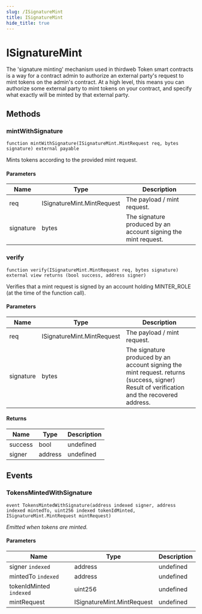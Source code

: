 ```yaml
---
slug: /ISignatureMint
title: ISignatureMint
hide_title: true
---
```


# ISignatureMint

The &#39;signature minting&#39; mechanism used in thirdweb Token smart contracts is a way for a contract admin to authorize an external party&#39;s request to mint tokens on the admin&#39;s contract. At a high level, this means you can authorize some external party to mint tokens on your contract, and specify what exactly will be minted by that external party.

## Methods

### mintWithSignature

```solidity
function mintWithSignature(ISignatureMint.MintRequest req, bytes signature) external payable
```

Mints tokens according to the provided mint request.

#### Parameters

| Name      | Type                       | Description                                                    |
| --------- | -------------------------- | -------------------------------------------------------------- |
| req       | ISignatureMint.MintRequest | The payload / mint request.                                    |
| signature | bytes                      | The signature produced by an account signing the mint request. |

### verify

```solidity
function verify(ISignatureMint.MintRequest req, bytes signature) external view returns (bool success, address signer)
```

Verifies that a mint request is signed by an account holding MINTER_ROLE (at the time of the function call).

#### Parameters

| Name      | Type                       | Description                                                                                                                                |
| --------- | -------------------------- | ------------------------------------------------------------------------------------------------------------------------------------------ |
| req       | ISignatureMint.MintRequest | The payload / mint request.                                                                                                                |
| signature | bytes                      | The signature produced by an account signing the mint request. returns (success, signer) Result of verification and the recovered address. |

#### Returns

| Name    | Type    | Description |
| ------- | ------- | ----------- |
| success | bool    | undefined   |
| signer  | address | undefined   |

## Events

### TokensMintedWithSignature

```solidity
event TokensMintedWithSignature(address indexed signer, address indexed mintedTo, uint256 indexed tokenIdMinted, ISignatureMint.MintRequest mintRequest)
```

_Emitted when tokens are minted._

#### Parameters

| Name                    | Type                       | Description |
| ----------------------- | -------------------------- | ----------- |
| signer `indexed`        | address                    | undefined   |
| mintedTo `indexed`      | address                    | undefined   |
| tokenIdMinted `indexed` | uint256                    | undefined   |
| mintRequest             | ISignatureMint.MintRequest | undefined   |
